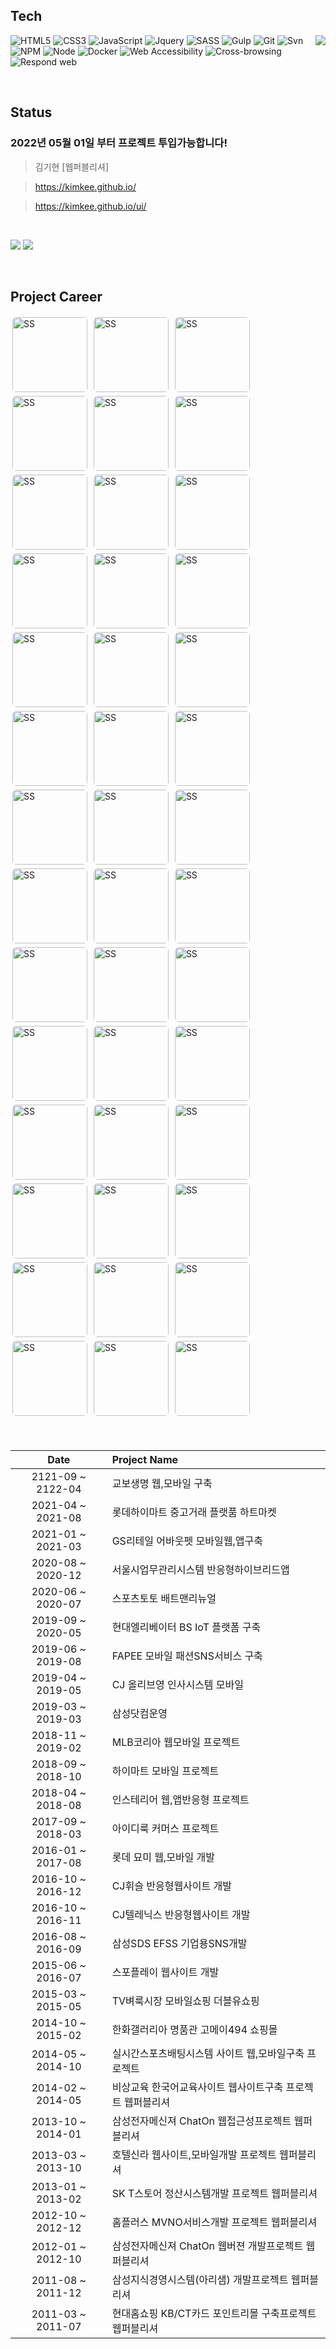 ## Tech
<a href="https://kimkee.github.io/" target="_blank"><img src="https://kimkee.github.io/img/cm/forSale.png" align="right"></a>

![HTML5](https://img.shields.io/badge/-HTML5-F05032?style=for-the-badge&logo=html5&logoColor=ffffff)
![CSS3](https://img.shields.io/badge/-CSS3-007ACC?style=for-the-badge&logo=css3)
![JavaScript](https://img.shields.io/badge/-JavaScript-%23FFCE5A?style=for-the-badge&logo=javascript&logoColor=000000)
![Jquery](https://img.shields.io/badge/-Jquery-%230769ad?style=for-the-badge&logo=javascript&logoColor=000000)
![SASS](https://img.shields.io/badge/-Sass-ca6598?style=for-the-badge&logo=sass&logoColor=ffffff)
![Gulp](https://img.shields.io/badge/-Gulp-43853d?style=for-the-badge&logo=Gulp&logoColor=white)
![Git](https://img.shields.io/badge/-Git-F05032?style=for-the-badge&logo=git&logoColor=ffffff) 
![Svn](https://img.shields.io/badge/-Svn-0f80c1?style=for-the-badge&logo=svn&logoColor=ffffff)
![NPM](https://img.shields.io/badge/-Npm-e72e35?style=for-the-badge&logo=npm&logoColor=ffffff)
![Node](https://img.shields.io/badge/-Node-43853d?style=for-the-badge&logo=Node.js&logoColor=white)
![Docker](https://img.shields.io/badge/-Docker-46a2f1?style=for-the-badge&logo=docker&logoColor=ffffff)
![Web Accessibility](https://img.shields.io/badge/-Accessibility-2e853e?style=for-the-badge&logo=w3c&logoColor=ffffff)
![Cross-browsing](https://img.shields.io/badge/-Cross%20browsing-ffe473?style=for-the-badge&logo=browsing&logoColor=ffffff)
![Respond web](https://img.shields.io/badge/-Respond%20web-ca6598?style=for-the-badge&logo=Respond&logoColor=ffffff)

<!-- ![TypeScript](https://img.shields.io/badge/-TypeScript-007ACC?style=for-the-badge&logo=typescript&logoColor=white) -->
<!-- ![React](https://img.shields.io/badge/-React-222222?style=for-the-badge&logo=react) -->
<br>

<!-- > ### Hi there 👋 -->
## Status  
### **2022년 05월 01일** 부터 프로젝트 투입가능합니다! 

> 김기현 [웹퍼블리셔] 


> <a href="https://kimkee.github.io/" target="_blank">https://kimkee.github.io/</a>


> <a href="https://kimkee.github.io/ui/" target="_blank">https://kimkee.github.io/ui/</a>

<br>

![](https://img.shields.io/static/v1?label=Email&message=kimkee@naver.com&color=blueviolet) ![](https://img.shields.io/static/v1?label=Mobile&message=010-3236-1677&color=orange) 

<br>

## Project Career

<img src="https://kimkee.github.io/img/ss/ssKyobo.jpg" alt="SS" width="120px" style="border-radius:6px; vertical-align:middle; margin:3px "> <img src="https://kimkee.github.io/img/ss/ssLhmk.jpg" alt="SS" width="120px" style="border-radius:6px; vertical-align:middle; margin:3px "> <img src="https://kimkee.github.io/img/ss/ssAboutpet.jpg" alt="SS" width="120px" style="border-radius:6px; vertical-align:middle; margin:3px "> <img src="https://kimkee.github.io/img/ss/ssSbms.jpg" alt="SS" width="120px" style="border-radius:6px; vertical-align:middle; margin:3px "> <img src="https://kimkee.github.io/img/ss/ssHebt.jpg" alt="SS" width="120px" style="border-radius:6px; vertical-align:middle; margin:3px "> <img src="https://kimkee.github.io/img/ss/ssFapee.jpg" alt="SS" width="120px" style="border-radius:6px; vertical-align:middle; margin:3px "> <img src="https://kimkee.github.io/img/ss/ssMhrM.jpg" alt="SS" width="120px" style="border-radius:6px; vertical-align:middle; margin:3px "> <img src="https://kimkee.github.io/img/ss/ssHimart.jpg" alt="SS" width="120px" style="border-radius:6px; vertical-align:middle; margin:3px "> <img src="https://kimkee.github.io/img/ss/ssInsterior.jpg" alt="SS" width="120px" style="border-radius:6px; vertical-align:middle; margin:3px "> <img src="https://kimkee.github.io/img/ss/ssMlbM.jpg" alt="SS" width="120px" style="border-radius:6px; vertical-align:middle; margin:3px "> <img src="https://kimkee.github.io/img/ss/ssMlb.jpg" alt="SS" width="120px" style="border-radius:6px; vertical-align:middle; margin:3px "> <img src="https://kimkee.github.io/img/ss/ssApcM.jpg" alt="SS" width="120px" style="border-radius:6px; vertical-align:middle; margin:3px "> <img src="https://kimkee.github.io/img/ss/ssApc.jpg" alt="SS" width="120px" style="border-radius:6px; vertical-align:middle; margin:3px "> <img src="https://kimkee.github.io/img/ss/ssMyomeeM.jpg" alt="SS" width="120px" style="border-radius:6px; vertical-align:middle; margin:3px "> <img src="https://kimkee.github.io/img/ss/ssMyomee.jpg" alt="SS" width="120px" style="border-radius:6px; vertical-align:middle; margin:3px "> <img src="https://kimkee.github.io/img/ss/ssCjtelenix.jpg" alt="SS" width="120px" style="border-radius:6px; vertical-align:middle; margin:3px "> <img src="https://kimkee.github.io/img/ss/ssCjwhistle.jpg" alt="SS" width="120px" style="border-radius:6px; vertical-align:middle; margin:3px "> <img src="https://kimkee.github.io/img/ss/ssEfss.jpg" alt="SS" width="120px" style="border-radius:6px; vertical-align:middle; margin:3px "> <img src="https://kimkee.github.io/img/ss/ssGalleria.jpg" alt="SS" width="120px" style="border-radius:6px; vertical-align:middle; margin:3px "> <img src="https://kimkee.github.io/img/ss/ssGalleriaM.jpg" alt="SS" width="120px" style="border-radius:6px; vertical-align:middle; margin:3px "> <img src="https://kimkee.github.io/img/ss/ssDice.jpg" alt="SS" width="120px" style="border-radius:6px; vertical-align:middle; margin:3px "> <img src="https://kimkee.github.io/img/ss/ssKingkong.jpg" alt="SS" width="120px" style="border-radius:6px; vertical-align:middle; margin:3px "> <img src="https://kimkee.github.io/img/ss/ssChatOn2.jpg" alt="SS" width="120px" style="border-radius:6px; vertical-align:middle; margin:3px "> <img src="https://kimkee.github.io/img/ss/ssHotelShilla.jpg" alt="SS" width="120px" style="border-radius:6px; vertical-align:middle; margin:3px "> <img src="https://kimkee.github.io/img/ss/ssSktstore.jpg" alt="SS" width="120px" style="border-radius:6px; vertical-align:middle; margin:3px "> <img src="https://kimkee.github.io/img/ss/ssHomeplus.jpg" alt="SS" width="120px" style="border-radius:6px; vertical-align:middle; margin:3px "> <img src="https://kimkee.github.io/img/ss/ssChatOn1.jpg" alt="SS" width="120px" style="border-radius:6px; vertical-align:middle; margin:3px "> <img src="https://kimkee.github.io/img/ss/ssSpoplay.jpg" alt="SS" width="120px" style="border-radius:6px; vertical-align:middle; margin:3px "> <img src="https://kimkee.github.io/img/ss/ssSpoplayM.jpg" alt="SS" width="120px" style="border-radius:6px; vertical-align:middle; margin:3px "> <img src="https://kimkee.github.io/img/ss/ssSpolive.jpg" alt="SS" width="120px" style="border-radius:6px; vertical-align:middle; margin:3px "> <img src="https://kimkee.github.io/img/ss/ssSpoliveM.jpg" alt="SS" width="120px" style="border-radius:6px; vertical-align:middle; margin:3px "> <img src="https://kimkee.github.io/img/ss/ssWshop.jpg" alt="SS" width="120px" style="border-radius:6px; vertical-align:middle; margin:3px "> <img src="https://kimkee.github.io/img/ss/ssArisam.jpg" alt="SS" width="120px" style="border-radius:6px; vertical-align:middle; margin:3px "> <img src="https://kimkee.github.io/img/ss/ssArisamMe.jpg" alt="SS" width="120px" style="border-radius:6px; vertical-align:middle; margin:3px "> <img src="https://kimkee.github.io/img/ss/ssCitibank.jpg" alt="SS" width="120px" style="border-radius:6px; vertical-align:middle; margin:3px "> <img src="https://kimkee.github.io/img/ss/ssKb.jpg" alt="SS" width="120px" style="border-radius:6px; vertical-align:middle; margin:3px "> <img src="https://kimkee.github.io/img/ss/ssEyaGroup.jpg" alt="SS" width="120px" style="border-radius:6px; vertical-align:middle; margin:3px "> <img src="https://kimkee.github.io/img/ss/ssEyaCustomer.jpg" alt="SS" width="120px" style="border-radius:6px; vertical-align:middle; margin:3px "> <img src="https://kimkee.github.io/img/ss/ssEyaPc.jpg" alt="SS" width="120px" style="border-radius:6px; vertical-align:middle; margin:3px "> <img src="https://kimkee.github.io/img/ss/ssLuna.jpg" alt="SS" width="120px" style="border-radius:6px; vertical-align:middle; margin:3px "> <img src="https://kimkee.github.io/img/ss/ssAngel.jpg" alt="SS" width="120px" style="border-radius:6px; vertical-align:middle; margin:3px "> <img src="https://kimkee.github.io/img/ss/ssEda.jpg" alt="SS" width="120px" style="border-radius:6px; vertical-align:middle; margin:3px ">




<div style="font-size:12px; line-height:1.8">
<br>


| Date | Project Name|
| :----: | :---------------------- |
| 2121-09 ~ 2122-04 | 교보생명 웹,모바일 구축 |
| 2021-04 ~ 2021-08 | 롯데하이마트 중고거래 플랫품 하트마켓 |
| 2021-01 ~ 2021-03 | GS리테일 어바웃펫 모바일웹,앱구축 |
| 2020-08 ~ 2020-12 | 서울시업무관리시스템 반응형하이브리드앱 |
| 2020-06 ~ 2020-07 | 스포츠토토 배트맨리뉴얼 |
| 2019-09 ~ 2020-05 | 현대엘리베이터 BS IoT 플랫폼 구축 |
| 2019-06 ~ 2019-08 | FAPEE 모바일 패션SNS서비스 구축 |
| 2019-04 ~ 2019-05 | CJ 올리브영 인사시스템 모바일 |
| 2019-03 ~ 2019-03 | 삼성닷컴운영 |
| 2018-11 ~ 2019-02 | MLB코리아 웹모바일 프로젝트 |
| 2018-09 ~ 2018-10 | 하이마트 모바일 프로젝트 |
| 2018-04 ~ 2018-08 | 인스테리어 웹,앱반응형 프로젝트 |
| 2017-09 ~ 2018-03 | 아이디룩 커머스 프로젝트 |
| 2016-01 ~ 2017-08 | 롯데 묘미 웹,모바일 개발 |
| 2016-10 ~ 2016-12 | CJ휘슬 반응형웹사이트 개발 |
| 2016-10 ~ 2016-11 | CJ텔레닉스 반응형웹사이트 개발 |
| 2016-08 ~ 2016-09 | 삼성SDS EFSS 기업용SNS개발 |
| 2015-06 ~ 2016-07 | 스포플레이 웹사이트 개발 |
| 2015-03 ~ 2015-05 | TV벼룩시장 모바일쇼핑 더블유쇼핑 |
| 2014-10 ~ 2015-02 | 한화갤러리아 명품관 고메이494 쇼핑몰 |
| 2014-05 ~ 2014-10 | 실시간스포츠배팅시스템 사이트 웹,모바일구축 프로젝트 |
| 2014-02 ~ 2014-05 | 비상교육 한국어교육사이트 웹사이트구축 프로젝트 웹퍼블리셔 |
| 2013-10 ~ 2014-01 | 삼성전자메신져 ChatOn 웹접근성프로젝트 웹퍼블리셔 |
| 2013-03 ~ 2013-10 | 호텔신라 웹사이트,모바일개발 프로젝트 웹퍼블리셔 |
| 2013-01 ~ 2013-02 | SK T스토어 정산시스템개발 프로젝트 웹퍼블리셔 |
| 2012-10 ~ 2012-12 | 홈플러스 MVNO서비스개발 프로젝트 웹퍼블리셔 |
| 2012-01 ~ 2012-10 | 삼성전자메신져 ChatOn 웹버젼 개발프로젝트 웹퍼블리셔 |
| 2011-08 ~ 2011-12 | 삼성지식경영시스템(아리샘) 개발프로젝트 웹퍼블리셔 |
| 2011-03 ~ 2011-07 | 현대홈쇼핑 KB/CT카드 포인트리몰 구축프로젝트 웹퍼블리셔 |

</div>


<!-- - 🔭 I’m currently working on ...
- 🌱 I’m currently learning ...
- 👯 I’m looking to collaborate on ...
- 🤔 I’m looking for help with ...
- 💬 Ask me about ...
- 📫 How to reach me: ...
- 😄 Pronouns: ...
- ⚡ Fun fact: ...
 -->




 
